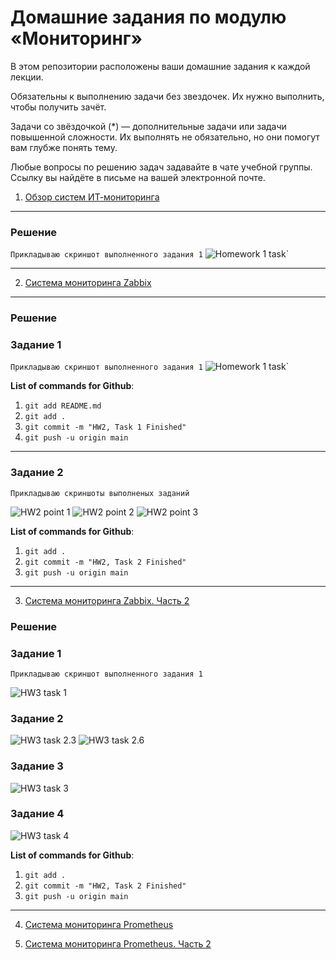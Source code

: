 # Домашние задания по модулю «Мониторинг»

В этом репозитории расположены ваши домашние задания к каждой лекции. 

Обязательны к выполнению задачи без звездочек. Их нужно выполнить, чтобы получить зачёт.

Задачи со звёздочкой (*) — дополнительные задачи или задачи повышенной сложности. Их выполнять не обязательно, но они помогут вам глубже понять тему.

Любые вопросы по решению задач задавайте в чате учебной группы. Ссылку вы найдёте в письме на вашей электронной почте.


1. [Обзор систем ИТ-мониторинга](hw-01.md)
---
### Решение

`Прикладываю скриншот выполненного задания 1`
![Homework 1 task](http://screenshot.alarislabs.com/2023_ib/image_20230813153514_f6a3b84c.png)`

---
2. [Система мониторинга Zabbix](hw-02.md)
---
### Решение

### Задание 1

`Прикладываю скриншот выполненного задания 1`
![Homework 1 task](http://screenshot.alarislabs.com/ib2024/image_20230822232750_7abd67e4.png)`

**List of commands for Github**:
1. `git add README.md`
2. `git add .`
3. `git commit -m "HW2, Task 1 Finished"`
4. `git push -u origin main`

---

### Задание 2
`Прикладываю скриншоты выполненых заданий`

![HW2 point 1](http://screenshot.alarislabs.com/ib2024/image_20230823001711_d4ef1e53.png)
![HW2 point 2](http://screenshot.alarislabs.com/ib2024/image_20230823001906_c7340fd1.png)
![HW2 point 3](http://screenshot.alarislabs.com/ib2024/image_20230823001459_733e1761.png)

**List of commands for Github**:
1. `git add .`
2. `git commit -m "HW2, Task 2 Finished"`
3. `git push -u origin main`
---
3. [Система мониторинга Zabbix. Часть 2](hw-03.md)

### Решение

### Задание 1
`Прикладываю скриншот выполненного задания 1`

![HW3 task 1](http://screenshot.alarislabs.com/ib2024/image_20230903220158_d90a694b.png)

### Задание 2

![HW3 task 2.3](http://screenshot.alarislabs.com/ib2024/image_20230903213437_d0cea7e6.png)
![HW3 task 2.6](http://screenshot.alarislabs.com/ib2024/image_20230903214239_d0291fc8.png)

### Задание 3

![HW3 task 3](http://screenshot.alarislabs.com/ib2024/image_20230903220258_a5a849f2.png)

### Задание 4

![HW3 task 4](http://screenshot.alarislabs.com/ib2024/image_20230903214605_5c3a0d76.png)

**List of commands for Github**:
1. `git add .`
2. `git commit -m "HW2, Task 2 Finished"`
3. `git push -u origin main`
---
4. [Система мониторинга Prometheus](hw-04.md)

5. [Система мониторинга Prometheus. Часть 2](hw-05.md)
